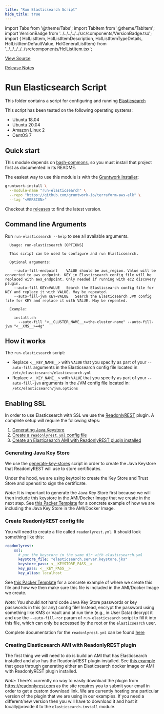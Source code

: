 ```yaml
---
title: "Run Elasticsearch Script"
hide_title: true
---
```


import Tabs from '@theme/Tabs';
import TabItem from '@theme/TabItem';
import VersionBadge from '../../../../../src/components/VersionBadge.tsx';
import { HclListItem, HclListItemDescription, HclListItemTypeDetails, HclListItemDefaultValue, HclGeneralListItem} from '../../../../../src/components/HclListItem.tsx';

<a href="https://github.com/gruntwork-io/terraform-aws-elk/tree/master/modules%2Frun-elasticsearch" className="link-button" title="View the source code for this module in GitHub.">View Source</a>

<a href="https://github.com/gruntwork-io/terraform-aws-elk/releases?q=" className="link-button" title="Release notes for only the service catalog versions which impacted this service.">Release Notes</a>

# Run Elasticsearch Script

This folder contains a script for configuring and running [Elasticsearch](https://www.elastic.co/products/elasticsearch)

This script has been tested on the following operating systems:

*   Ubuntu 18.04
*   Ubuntu 20.04
*   Amazon Linux 2
*   CentOS 7

## Quick start

This module depends on [bash-commons](https://github.com/gruntwork-io/bash-commons), so you must install that project
first as documented in its README.

The easiest way to use this module is with the [Gruntwork Installer](https://github.com/gruntwork-io/gruntwork-installer):

```bash
gruntwork-install \
  --module-name "run-elasticsearch" \
  --repo "https://github.com/gruntwork-io/terraform-aws-elk" \
  --tag "<VERSION>"
```

Checkout the [releases](https://github.com/gruntwork-io/terraform-aws-elk/releases) to find the latest version.

## Command line Arguments

Run `run-elasticsearch --help` to see all available arguments.

```
  Usage: run-elasticsearch [OPTIONS]

  This script can be used to configure and run Elasticsearch.
  
  Optional arguments:
  
    --auto-fill-endpoint    VALUE should be aws_region. Value will be converted to aws_endpoint. KEY in Elasticsearch config file will be replaced with aws_endpoint. Only needed if running with ec2 discovery plugin.
    --auto-fill KEY=VALUE   Search the Elasticsearch config file for KEY and replace it with VALUE. May be repeated.
    --auto-fill-jvm KEY=VALUE   Search the Elasticsearch JVM config file for KEY and replace it with VALUE. May be repeated.
  
  Example:
  
    install.sh
      --auto-fill "<__CLUSTER_NAME__>=the-cluster-name" --auto-fill-jvm "<__XMS__>=4g"
```

## How it works

The `run-elasticsearch` script:

*   Replace `<__KEY_NAME__>` with `VALUE` that you specify as part of your `--auto-fill` arguments in the Elasticsearch config file located in: `/etc/elasticsearch/elasticsearch.yml`
*   Replace `<__KEY_NAME__>` with `VALUE` that you specify as part of your `--auto-fill-jvm` arguments in the JVM config file located in: `/etc/elasticsearch/jvm.options`

## Enabling SSL

In order to use Elasticsearch with SSL we use the [ReadonlyREST](https://github.com/sscarduzio/elasticsearch-readonlyrest-plugin) plugin.
A complete setup will require the following steps:

1.  [Generating Java Keystore](#generating-java-key-store)
2.  [Create a `readonlyrest.yml` config file](#create-readonlyrest-config-file)
3.  [Create an Elasticsearch AMI with ReadonlyREST plugin installed](#creating-elasticsearch-ami-with-readonlyrest-plugin)

### Generating Java Key Store

We use the [generate-key-stores](https://github.com/gruntwork-io/terraform-aws-kafka/tree/main/modules/generate-key-stores#quick-start)
script in order to create the Java Keystore that ReadonlyREST will use to store certificates.

Under the hood, we are using keytool to create the Key Store and Trust Store and openssl to sign the certificate.

*Note:* It is important to generate the Java Key Store first because we will then include this keystore in the AMI/Docker Image
that we create in the next step. See [this Packer Template](https://github.com/gruntwork-io/terraform-aws-elk/tree/master/examples/elk-amis/elasticsearch/elasticsearch.json) for a concrete
example of how we are including the Java Key Store in the AMI/Docker Image.

### Create ReadonlyREST config file

You will need to create a file called `readonlyrest.yml`. It should look something like this:

```yml
readonlyrest:
    ssl:
      # put the keystore in the same dir with elasticsearch.yml
      keystore_file: "elasticsearch.server.keystore.jks"
      keystore_pass: <__KEYSTORE_PASS__>
      key_pass: <__KEY_PASS__>
      key_alias: localhost
```

See [this Packer Template](https://github.com/gruntwork-io/terraform-aws-elk/tree/master/examples/elk-amis/elasticsearch/elasticsearch.json) for a concrete
example of where we create this file and how we then make sure this file is included in the AMI/Docker Image we create.

*Note:* You should *not* hard code Java Key Store passwords or key passwords in this (or any) config file!
Instead, encrypt the password using something like KMS or Vault and at run time (e.g., in User Data)
decrypt it and use the `--auto-fill-ror` param of `run-elasticsearch` script to fill it into this file,
which can only be accessed by the root or the `elasticsearch` user.

Complete documentation for the `readonlyrest.yml` can be found
[here](https://github.com/beshu-tech/readonlyrest-docs/blob/e56b62f/elasticsearch.md#overview)

### Creating Elasticsearch AMI with ReadonlyREST plugin

The first thing we will need to do is build an AMI that has Elasticsearch installed and also has the ReadonlyREST plugin installed.
See [this example](https://github.com/gruntwork-io/terraform-aws-elk/tree/master/examples/elk-amis/elasticsearch#local-ssl-testing) that goes through generating either an Elasticsearch docker image or AMI
with ReadonlyREST plugin installed.

*Note:* There's currently no way to easily download the plugin from <https://readonlyrest.com> as the site
requires you to submit your email in order to get a custom download link. We are currently hosting one particular version of the plugin
that we are using in our examples. If you need a different/new version then you will have to download it and host it locally/provide it to the
`elasticsearch-install` module.


<!-- ##DOCS-SOURCER-START
{
  "originalSources": [
    "https://github.com/gruntwork-io/terraform-aws-elk/tree/readme.md",
    "https://github.com/gruntwork-io/terraform-aws-elk/tree/variables.tf",
    "https://github.com/gruntwork-io/terraform-aws-elk/tree/outputs.tf"
  ],
  "sourcePlugin": "module-catalog-api",
  "hash": "b4d700dc70dfbc0a9289731bbf954ec6"
}
##DOCS-SOURCER-END -->
